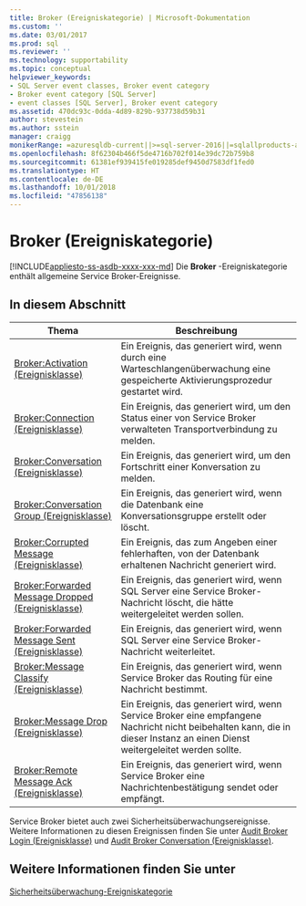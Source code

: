 ```yaml
---
title: Broker (Ereigniskategorie) | Microsoft-Dokumentation
ms.custom: ''
ms.date: 03/01/2017
ms.prod: sql
ms.reviewer: ''
ms.technology: supportability
ms.topic: conceptual
helpviewer_keywords:
- SQL Server event classes, Broker event category
- Broker event category [SQL Server]
- event classes [SQL Server], Broker event category
ms.assetid: 470dc93c-0dda-4d89-829b-937738d59b31
author: stevestein
ms.author: sstein
manager: craigg
monikerRange: =azuresqldb-current||>=sql-server-2016||=sqlallproducts-allversions||>=sql-server-linux-2017||=azuresqldb-mi-current
ms.openlocfilehash: 8f62304b466f5de4716b702f014e39dc72b759b8
ms.sourcegitcommit: 61381ef939415fe019285def9450d7583df1fed0
ms.translationtype: HT
ms.contentlocale: de-DE
ms.lasthandoff: 10/01/2018
ms.locfileid: "47856138"
---
```

# <a name="broker-event-category"></a>Broker (Ereigniskategorie)
[!INCLUDE[appliesto-ss-asdb-xxxx-xxx-md](../../includes/appliesto-ss-asdb-xxxx-xxx-md.md)]
  Die **Broker** -Ereigniskategorie enthält allgemeine Service Broker-Ereignisse.  
  
## <a name="in-this-section"></a>In diesem Abschnitt  
  
|Thema|Beschreibung|  
|-----------|-----------------|  
|[Broker:Activation (Ereignisklasse)](../../relational-databases/event-classes/broker-activation-event-class.md)|Ein Ereignis, das generiert wird, wenn durch eine Warteschlangenüberwachung eine gespeicherte Aktivierungsprozedur gestartet wird.|  
|[Broker:Connection (Ereignisklasse)](../../relational-databases/event-classes/broker-connection-event-class.md)|Ein Ereignis, das generiert wird, um den Status einer von Service Broker verwalteten Transportverbindung zu melden.|  
|[Broker:Conversation (Ereignisklasse)](../../relational-databases/event-classes/broker-conversation-event-class.md)|Ein Ereignis, das generiert wird, um den Fortschritt einer Konversation zu melden.|  
|[Broker:Conversation Group (Ereignisklasse)](../../relational-databases/event-classes/broker-conversation-group-event-class.md)|Ein Ereignis, das generiert wird, wenn die Datenbank eine Konversationsgruppe erstellt oder löscht.|  
|[Broker:Corrupted Message (Ereignisklasse)](../../relational-databases/event-classes/broker-corrupted-message-event-class.md)|Ein Ereignis, das zum Angeben einer fehlerhaften, von der Datenbank erhaltenen Nachricht generiert wird.|  
|[Broker:Forwarded Message Dropped (Ereignisklasse)](../../relational-databases/event-classes/broker-forwarded-message-dropped-event-class.md)|Ein Ereignis, das generiert wird, wenn SQL Server eine Service Broker-Nachricht löscht, die hätte weitergeleitet werden sollen.|  
|[Broker:Forwarded Message Sent (Ereignisklasse)](../../relational-databases/event-classes/broker-forwarded-message-sent-event-class.md)|Ein Ereignis, das generiert wird, wenn SQL Server eine Service Broker-Nachricht weiterleitet.|  
|[Broker:Message Classify (Ereignisklasse)](../../relational-databases/event-classes/broker-message-classify-event-class.md)|Ein Ereignis, das generiert wird, wenn Service Broker das Routing für eine Nachricht bestimmt.|  
|[Broker:Message Drop (Ereignisklasse)](../../relational-databases/event-classes/broker-message-drop-event-class.md)|Ein Ereignis, das generiert wird, wenn Service Broker eine empfangene Nachricht nicht beibehalten kann, die in dieser Instanz an einen Dienst weitergeleitet werden sollte.|  
|[Broker:Remote Message Ack (Ereignisklasse)](../../relational-databases/event-classes/broker-remote-message-ack-event-class.md)|Ein Ereignis, das generiert wird, wenn Service Broker eine Nachrichtenbestätigung sendet oder empfängt.|  
  
 Service Broker bietet auch zwei Sicherheitsüberwachungsereignisse. Weitere Informationen zu diesen Ereignissen finden Sie unter [Audit Broker Login (Ereignisklasse)](../../relational-databases/event-classes/audit-broker-login-event-class.md) und [Audit Broker Conversation (Ereignisklasse)](../../relational-databases/event-classes/audit-broker-conversation-event-class.md).  
  
## <a name="see-also"></a>Weitere Informationen finden Sie unter  
 [Sicherheitsüberwachung-Ereigniskategorie](../../analysis-services/trace-events/security-audit-event-category.md)  
  
  
